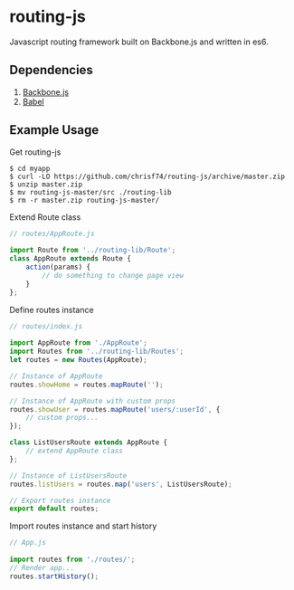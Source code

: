 # routing-js
Javascript routing framework built on Backbone.js and written in es6.

## Dependencies
1. [Backbone.js](http://backbonejs.org/)
2. [Babel](http://babeljs.io/)

## Example Usage
Get routing-js

```
$ cd myapp
$ curl -LO https://github.com/chrisf74/routing-js/archive/master.zip
$ unzip master.zip
$ mv routing-js-master/src ./routing-lib
$ rm -r master.zip routing-js-master/
```

Extend Route class

```javascript
// routes/AppRoute.js
		
import Route from '../routing-lib/Route';
class AppRoute extends Route {
	action(params) {
		// do something to change page view
	}
};
```

Define routes instance

```javascript
// routes/index.js
		
import AppRoute from './AppRoute';
import Routes from '../routing-lib/Routes';
let routes = new Routes(AppRoute);

// Instance of AppRoute
routes.showHome = routes.mapRoute('');

// Instance of AppRoute with custom props
routes.showUser = routes.mapRoute('users/:userId', {
	// custom props...
});

class ListUsersRoute extends AppRoute {
	// extend AppRoute class
};

// Instance of ListUsersRoute
routes.listUsers = routes.map('users', ListUsersRoute);

// Export routes instance
export default routes;
```

Import routes instance and start history

```javascript
// App.js
		
import routes from './routes/';
// Render app...
routes.startHistory();
```
